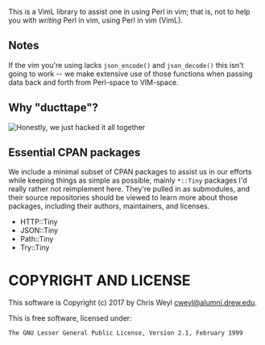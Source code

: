 This is a VimL library to assist one in using Perl in vim; that is, not to
help you with *writing* Perl in vim, using Perl in vim (VimL).

## Notes

If the vim you're using lacks `json_encode()` and `json_decode()` this isn't
going to work -- we make extensive use of those functions when passing data
back and forth from Perl-space to VIM-space.

## Why "ducttape"?

![Honestly, we just hacked it all together](https://imgs.xkcd.com/comics/lisp.jpg)

## Essential CPAN packages

We include a minimal subset of CPAN packages to assist us in our efforts
while keeping things as simple as possible, mainly `*::Tiny` packages I'd
really rather not reimplement here.  They're pulled in as submodules, and
their source repositories should be viewed to learn more about those packages,
including their authors, maintainers, and licenses.

* HTTP::Tiny
* JSON::Tiny
* Path::Tiny
* Try::Tiny

# COPYRIGHT AND LICENSE

This software is Copyright (c) 2017 by Chris Weyl <cweyl@alumni.drew.edu>.

This is free software, licensed under:

    The GNU Lesser General Public License, Version 2.1, February 1999
